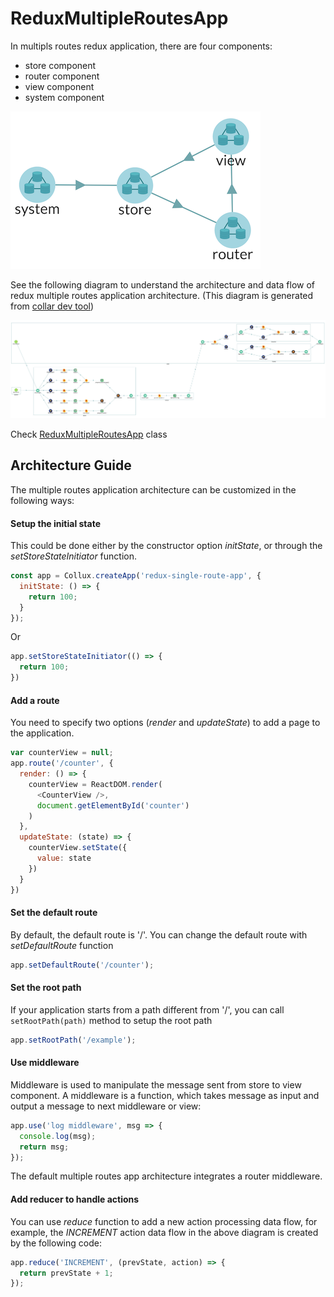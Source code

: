 # ReduxMultipleRoutesApp

In multipls routes redux application, there are four components:

- store component
- router component
- view component
- system component

![multiple routes application architecture](../assets/redux-multiple-routes-app-arch-1-a.png)

See the following diagram to understand the architecture and data flow of redux multiple routes application architecture. (This diagram is generated from [collar dev tool](http://collarjs.com))

![multiple routes application architecture](../assets/redux-multiple-routes-app-arch-2.png)

Check [ReduxMultipleRoutesApp](../api/redux_multi_route_app.md) class

## Architecture Guide

The multiple routes application architecture can be customized in the following ways:

#### Setup the initial state

This could be done either by the constructor option *initState*, or through the *setStoreStateInitiator* function.

```javascript
const app = Collux.createApp('redux-single-route-app', {
  initState: () => {
    return 100;
  }
});
```

Or

```javascript
app.setStoreStateInitiator(() => {
  return 100;
})
```

#### Add a route

You need to specify two options (*render* and *updateState*) to add a page to the application.

```javascript
var counterView = null;
app.route('/counter', {
  render: () => {
    counterView = ReactDOM.render(
      <CounterView />,
      document.getElementById('counter')
    )
  },
  updateState: (state) => {
    counterView.setState({
      value: state
    })
  }
})
```

#### Set the default route

By default, the default route is '/'. You can change the default route with *setDefaultRoute* function

```javascript
app.setDefaultRoute('/counter');
```

#### Set the root path

If your application starts from a path different from '/', you can call `setRootPath(path)` method to setup the root path
```javascript
app.setRootPath('/example');
```

#### Use middleware

Middleware is used to manipulate the message sent from store to view component. A middleware is a function, which takes message as input and output a message to next middleware or view:

```javascript
app.use('log middleware', msg => {
  console.log(msg);
  return msg;
});
```

The default multiple routes app architecture integrates a router middleware.



#### Add reducer to handle actions

You can use *reduce* function to add a new action processing data flow, for example, the *INCREMENT* action data flow in the above diagram is created by the following code:

```javascript
app.reduce('INCREMENT', (prevState, action) => {
  return prevState + 1;
});
```


&nbsp;

&nbsp;

&nbsp;
